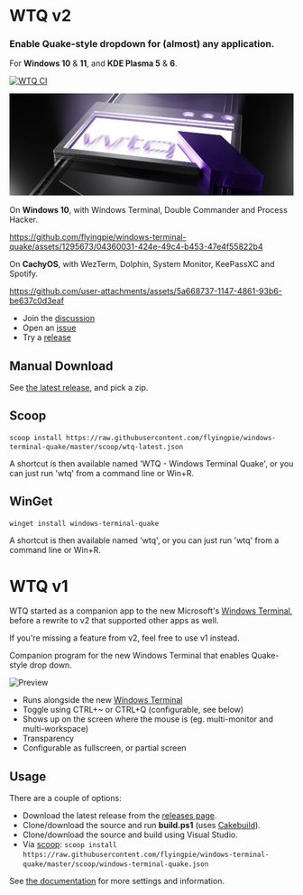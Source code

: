 # WTQ v2
### Enable Quake-style dropdown for (almost) any application.
For **Windows 10** & **11**, and **KDE Plasma 5** & **6**.

[![WTQ CI](https://github.com/flyingpie/windows-terminal-quake/actions/workflows/ci.yml/badge.svg)](https://github.com/flyingpie/windows-terminal-quake/actions/workflows/ci.yml)

![Preview](./assets/logo-01.webp)

On **Windows 10**, with Windows Terminal, Double Commander and Process Hacker.

https://github.com/flyingpie/windows-terminal-quake/assets/1295673/04360031-424e-49c4-b453-47e4f55822b4

On **CachyOS**, with WezTerm, Dolphin, System Monitor, KeePassXC and Spotify.

https://github.com/user-attachments/assets/5a668737-1147-4861-93b6-be637c0d3eaf

- Join the [discussion](https://github.com/flyingpie/windows-terminal-quake/discussions/119)
- Open an [issue](https://github.com/flyingpie/windows-terminal-quake/issues)
- Try a [release](https://github.com/flyingpie/windows-terminal-quake/releases/latest)

## Manual Download
See [the latest release](https://github.com/flyingpie/windows-terminal-quake/releases/latest), and pick a zip.

## Scoop
```
scoop install https://raw.githubusercontent.com/flyingpie/windows-terminal-quake/master/scoop/wtq-latest.json
```

A shortcut is then available named 'WTQ - Windows Terminal Quake', or you can just run 'wtq' from a command line or Win+R.

## WinGet
```
winget install windows-terminal-quake
```

A shortcut is then available named 'wtq', or you can just run 'wtq' from a command line or Win+R.

# WTQ v1
WTQ started as a companion app to the new Microsoft's [Windows Terminal](https://github.com/microsoft/terminal), before a rewrite to v2 that supported other apps as well.

If you're missing a feature from v2, feel free to use v1 instead.

Companion program for the new Windows Terminal that enables Quake-style drop down.

![Preview](./assets/example.gif)

- Runs alongside the new [Windows Terminal](https://github.com/microsoft/terminal)
- Toggle using CTRL+~ or CTRL+Q (configurable, see below)
- Shows up on the screen where the mouse is (eg. multi-monitor and multi-workspace)
- Transparency
- Configurable as fullscreen, or partial screen

## Usage
There are a couple of options:

- Download the latest release from the [releases page](https://github.com/flyingpie/windows-terminal-quake/releases).
- Clone/download the source and run **build.ps1** (uses [Cakebuild](https://cakebuild.net/)).
- Clone/download the source and build using Visual Studio.
- Via [scoop](https://scoop.sh): `scoop install https://raw.githubusercontent.com/flyingpie/windows-terminal-quake/master/scoop/windows-terminal-quake.json`

See [the documentation](https://flyingpie.github.io/windows-terminal-quake) for more settings and information.
